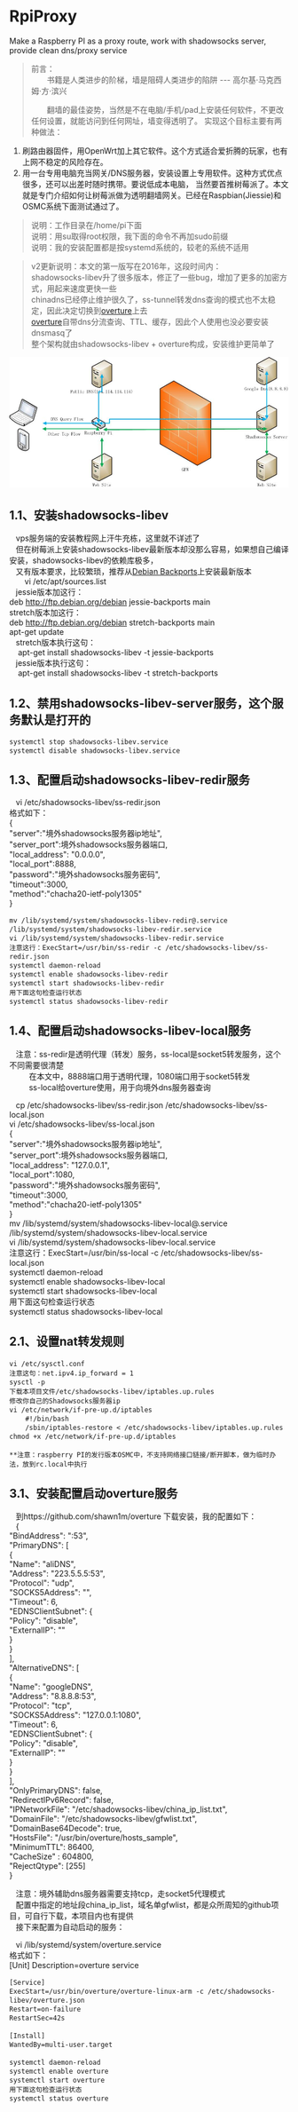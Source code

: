 ﻿# RpiProxy
Make a Raspberry PI as a proxy route, work with shadowsocks server, provide clean dns/proxy service
> 前言：  
> 　　书籍是人类进步的阶梯，墙是阻碍人类进步的陷阱   --- 高尔基·马克西姆·方·滨兴
>  
> 　　翻墙的最佳姿势，当然是不在电脑/手机/pad上安装任何软件，不更改任何设置，就能访问到任何网址，墙变得透明了。
> 实现这个目标主要有两种做法：  
1. 刷路由器固件，用OpenWrt加上其它软件。这个方式适合爱折腾的玩家，也有上网不稳定的风险存在。  
2. 用一台专用电脑充当网关/DNS服务器，安装设置上专用软件。这种方式优点很多，还可以出差时随时携带。要说低成本电脑，
当然要首推树莓派了。本文就是专门介绍如何让树莓派做为透明翻墙网关。已经在Raspbian(Jiessie)和OSMC系统下面测试通过了。

> 说明：工作目录在/home/pi下面  
> 说明：用su取得root权限，我下面的命令不再加sudo前缀  
> 说明：我的安装配置都是按systemd系统的，较老的系统不适用  

> v2更新说明：本文的第一版写在2016年，这段时间内：  
  shadowsocks-libev升了很多版本，修正了一些bug，增加了更多的加密方式，用起来速度更快一些  
  chinadns已经停止维护很久了，ss-tunnel转发dns查询的模式也不太稳定，因此决定切换到[overture](https://github.com/shawn1m/overture)上去  
  [overture](https://github.com/shawn1m/overture)自带dns分流查询、TTL、缓存，因此个人使用也没必要安装dnsmasq了  
  整个架构就由shadowsocks-libev + overture构成，安装维护更简单了  

![系统架构图](systems.jpg "系统架构图")

## 1.1、安装shadowsocks-libev
    vps服务端的安装教程网上汗牛充栋，这里就不详述了  
    但在树莓派上安装shadowsocks-libev最新版本却没那么容易，如果想自己编译安装，shadowsocks-libev的依赖库极多，  
    又有版本要求，比较繁琐，推荐从[Debian Backports](https://backports.debian.org/Instructions/)上安装最新版本  
    
    vi /etc/apt/sources.list  
    jessie版本加这行：  
         deb http://ftp.debian.org/debian jessie-backports main  
    stretch版本加这行：  
         deb http://ftp.debian.org/debian stretch-backports main  
    apt-get update  
    stretch版本执行这句：  
         apt-get install shadowsocks-libev -t jessie-backports  
    jessie版本执行这句：  
         apt-get install shadowsocks-libev -t stretch-backports  
    
## 1.2、禁用shadowsocks-libev-server服务，这个服务默认是打开的

    systemctl stop shadowsocks-libev.service
    systemctl disable shadowsocks-libev.service

## 1.3、配置启动shadowsocks-libev-redir服务

    vi /etc/shadowsocks-libev/ss-redir.json  
    格式如下：  
    {  
        "server":"境外shadowsocks服务器ip地址",  
        "server_port":境外shadowsocks服务器端口,  
        "local_address": "0.0.0.0",  
        "local_port":8888,  
        "password":"境外shadowsocks服务密码",  
        "timeout":3000,  
        "method":"chacha20-ietf-poly1305"  
    }  

    mv /lib/systemd/system/shadowsocks-libev-redir@.service /lib/systemd/system/shadowsocks-libev-redir.service  
    vi /lib/systemd/system/shadowsocks-libev-redir.service  
    注意这行：ExecStart=/usr/bin/ss-redir -c /etc/shadowsocks-libev/ss-redir.json  
    systemctl daemon-reload  
    systemctl enable shadowsocks-libev-redir  
    systemctl start shadowsocks-libev-redir  
    用下面这句检查运行状态  
    systemctl status shadowsocks-libev-redir  

## 1.4、配置启动shadowsocks-libev-local服务  

    注意：ss-redir是透明代理（转发）服务，ss-local是socket5转发服务，这个不同需要很清楚  
          在本文中，8888端口用于透明代理，1080端口用于socket5转发  
          ss-local给overture使用，用于向境外dns服务器查询  
          
    cp /etc/shadowsocks-libev/ss-redir.json /etc/shadowsocks-libev/ss-local.json  
    vi /etc/shadowsocks-libev/ss-local.json  
    {  
        "server":"境外shadowsocks服务器ip地址",  
        "server_port":境外shadowsocks服务器端口,  
        "local_address": "127.0.0.1",  
        "local_port":1080,  
        "password":"境外shadowsocks服务密码",  
        "timeout":3000,  
        "method":"chacha20-ietf-poly1305"  
    }  
    mv /lib/systemd/system/shadowsocks-libev-local@.service /lib/systemd/system/shadowsocks-libev-local.service  
    vi /lib/systemd/system/shadowsocks-libev-local.service  
    注意这行：ExecStart=/usr/bin/ss-local -c /etc/shadowsocks-libev/ss-local.json  
    systemctl daemon-reload  
    systemctl enable shadowsocks-libev-local  
    systemctl start shadowsocks-libev-local  
    用下面这句检查运行状态  
    systemctl status shadowsocks-libev-local  

## 2.1、设置nat转发规则

    vi /etc/sysctl.conf
    注意这句：net.ipv4.ip_forward = 1
    sysctl -p
    下载本项目文件/etc/shadowsocks-libev/iptables.up.rules
    修改你自己的Shadowsocks服务器ip
    vi /etc/network/if-pre-up.d/iptables
        #!/bin/bash
        /sbin/iptables-restore < /etc/shadowsocks-libev/iptables.up.rules
    chmod +x /etc/network/if-pre-up.d/iptables

    **注意：raspberry PI的发行版本OSMC中，不支持网络接口链接/断开脚本，做为临时办法，放到rc.local中执行

## 3.1、安装配置启动overture服务
    
    到https://github.com/shawn1m/overture 下载安装，我的配置如下：  
    {  
      "BindAddress": ":53",  
      "PrimaryDNS": [  
        {  
        "Name": "aliDNS",  
        "Address": "223.5.5.5:53",  
        "Protocol": "udp",  
        "SOCKS5Address": "",  
        "Timeout": 6,  
        "EDNSClientSubnet": {  
          "Policy": "disable",  
          "ExternalIP": ""  
          }  
        }  
       ],  
      "AlternativeDNS": [  
      {  
        "Name": "googleDNS",  
        "Address": "8.8.8.8:53",  
        "Protocol": "tcp",  
        "SOCKS5Address": "127.0.0.1:1080",  
        "Timeout": 6,  
        "EDNSClientSubnet": {  
          "Policy": "disable",  
          "ExternalIP": ""  
        }  
      }  
    ],  
    "OnlyPrimaryDNS": false,  
    "RedirectIPv6Record": false,  
    "IPNetworkFile": "/etc/shadowsocks-libev/china_ip_list.txt",  
    "DomainFile": "/etc/shadowsocks-libev/gfwlist.txt",  
    "DomainBase64Decode": true,  
    "HostsFile": "/usr/bin/overture/hosts_sample",  
    "MinimumTTL": 86400,  
    "CacheSize" : 604800,  
    "RejectQtype": [255]  
  }  
    
    注意：境外辅助dns服务器需要支持tcp，走socket5代理模式  
    配置中指定的地址段china_ip_list，域名单gfwlist，都是众所周知的github项目，可自行下载，本项目内也有提供  
    接下来配置为自动启动的服务：  
    
    vi /lib/systemd/system/overture.service  
    格式如下：  
    [Unit]
    Description=overture service
    
    [Service]
    ExecStart=/usr/bin/overture/overture-linux-arm -c /etc/shadowsocks-libev/overture.json
    Restart=on-failure
    RestartSec=42s
    
    [Install]
    WantedBy=multi-user.target

    systemctl daemon-reload
    systemctl enable overture
    systemctl start overture
    用下面这句检查运行状态
    systemctl status overture
